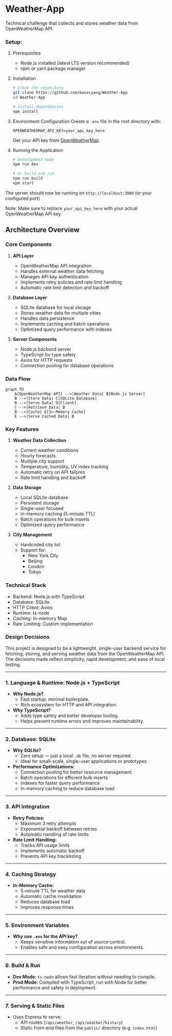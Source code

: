 # Weather-App
Technical challenge that collects and stores weather data from OpenWeatherMap API.

### Setup:
1. Prerequisites
   - Node.js installed (latest LTS version recommended)
   - npm or yarn package manager

2. Installation
   ```bash
   # Clone the repository
   git clone https://github.com/maxxcyang/Weather-App
   cd Weather-App

   # Install dependencies
   npm install
   ```

3. Environment Configuration
   Create a `.env` file in the root directory with:
   ```
   OPENWEATHERMAP_API_KEY=your_api_key_here
   ```
   Get your API key from [OpenWeatherMap](https://openweathermap.org/api)

4. Running the Application
   ```bash
   # Development mode
   npm run dev

   # Or build and run
   npm run build
   npm start
   ```

The server should now be running on `http://localhost:3000` (or your configured port)

Note: Make sure to replace `your_api_key_here` with your actual OpenWeatherMap API key.

## Architecture Overview

### Core Components

1. **API Layer**
   - OpenWeatherMap API integration
   - Handles external weather data fetching
   - Manages API key authentication
   - Implements retry policies and rate limit handling
   - Automatic rate limit detection and backoff

2. **Database Layer**
   - SQLite database for local storage
   - Stores weather data for multiple cities
   - Handles data persistence
   - Implements caching and batch operations
   - Optimized query performance with indexes

3. **Server Components**
   - Node.js backend server
   - TypeScript for type safety
   - Axios for HTTP requests
   - Connection pooling for database operations

### Data Flow

```mermaid
graph TD
    A[OpenWeatherMap API] -->|Weather Data| B[Node.js Server]
    B -->|Store Data| C[SQLite Database]
    B -->|Serve Data| D[Client]
    C -->|Retrieve Data| B
    B -->|Cache| E[In-Memory Cache]
    E -->|Serve Cached Data| B
```

### Key Features
1. **Weather Data Collection**
   - Current weather conditions
   - Hourly forecasts
   - Multiple city support
   - Temperature, humidity, UV index tracking
   - Automatic retry on API failures
   - Rate limit handling and backoff

2. **Data Storage**
   - Local SQLite database
   - Persistent storage
   - Single-user focused
   - In-memory caching (5-minute TTL)
   - Batch operations for bulk inserts
   - Optimized query performance

3. **City Management**
   - Hardcoded city list
   - Support for:
     - New York City
     - Beijing
     - London
     - Tokyo

### Technical Stack
- Backend: Node.js with TypeScript
- Database: SQLite
- HTTP Client: Axios
- Runtime: ts-node
- Caching: In-memory Map
- Rate Limiting: Custom implementation

### Design Decisions
This project is designed to be a lightweight, single-user backend service for fetching, storing, and serving weather data from the OpenWeatherMap API. The decisions made reflect simplicity, rapid development, and ease of local testing.

---

### 1. **Language & Runtime: Node.js + TypeScript**
- **Why Node.js?**
  - Fast startup, minimal boilerplate.
  - Rich ecosystem for HTTP and API integration.
- **Why TypeScript?**
  - Adds type safety and better developer tooling.
  - Helps prevent runtime errors and improves maintainability.

---

### 2. **Database: SQLite**
- **Why SQLite?**
  - Zero setup — just a local `.db` file, no server required.
  - Ideal for small-scale, single-user applications or prototypes.
- **Performance Optimizations:**
  - Connection pooling for better resource management
  - Batch operations for efficient bulk inserts
  - Indexes for faster query performance
  - In-memory caching to reduce database load

---

### 3. **API Integration**
- **Retry Policies:**
  - Maximum 3 retry attempts
  - Exponential backoff between retries
  - Automatic handling of rate limits
- **Rate Limit Handling:**
  - Tracks API usage limits
  - Implements automatic backoff
  - Prevents API key blacklisting

---

### 4. **Caching Strategy**
- **In-Memory Cache:**
  - 5-minute TTL for weather data
  - Automatic cache invalidation
  - Reduces database load
  - Improves response times

---

### 5. **Environment Variables**
- **Why use `.env` for the API key?**
  - Keeps sensitive information out of source control.
  - Enables safe and easy configuration across environments.

---

### 6. **Build & Run**
- **Dev Mode**: `ts-node` allows fast iteration without needing to compile.
- **Prod Mode**: Compiled with TypeScript, run with Node for better performance and safety in deployment.

---

### 7. **Serving & Static Files**
- Uses Express to serve:
  - API routes (`/api/weather`, `/api/weather/history`)
  - Static front-end files from the `public/` directory (e.g. `index.html`)
